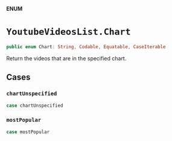 **ENUM**

# `YoutubeVideosList.Chart`

```swift
public enum Chart: String, Codable, Equatable, CaseIterable
```

Return the videos that are in the specified chart.

## Cases
### `chartUnspecified`

```swift
case chartUnspecified
```

### `mostPopular`

```swift
case mostPopular
```

